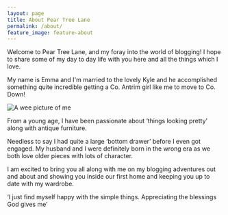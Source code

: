```yaml
---
layout: page
title: About Pear Tree Lane
permalink: /about/
feature_image: feature-about
---
```


Welcome to Pear Tree Lane, and my foray into the world of blogging!  I hope to share some of my day to day life with you here and all the things which I love.My name is Emma and I'm married to the lovely Kyle and he accomplished something quite incredible getting a Co. Antrim girl like me to move to Co. Down!

![A wee picture of me](../img/emma.jpg)
From a young age, I have been passionate about ‘things looking pretty’ along with antique furniture.
Needless to say I had quite a large ‘bottom drawer’ before I even got engaged. My husband and I were definitely  born in the wrong era as we both love older pieces with lots of character.
I am excited to bring you all along with me on my blogging adventures out and about and showing you inside our first home and keeping you up to date with my wardrobe.‘I just find myself happy with the simple things. Appreciating the blessings God gives me’



